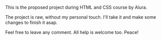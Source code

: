 This is the proposed project during HTML and CSS course by Alura.

The project is raw, without my personal touch. 
I'll take it and make some changes to finish it asap.

Feel free to leave any comment. All help is welcome too.
Peace! 
